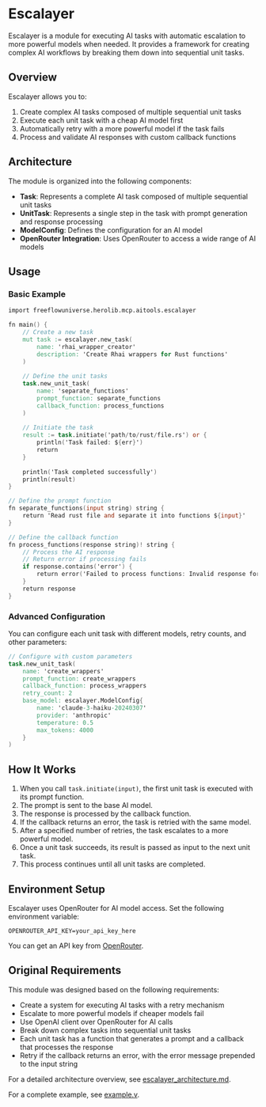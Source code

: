 # Escalayer

Escalayer is a module for executing AI tasks with automatic escalation to more powerful models when needed. It provides a framework for creating complex AI workflows by breaking them down into sequential unit tasks.

## Overview

Escalayer allows you to:

1. Create complex AI tasks composed of multiple sequential unit tasks
2. Execute each unit task with a cheap AI model first
3. Automatically retry with a more powerful model if the task fails
4. Process and validate AI responses with custom callback functions

## Architecture

The module is organized into the following components:

- **Task**: Represents a complete AI task composed of multiple sequential unit tasks
- **UnitTask**: Represents a single step in the task with prompt generation and response processing
- **ModelConfig**: Defines the configuration for an AI model
- **OpenRouter Integration**: Uses OpenRouter to access a wide range of AI models

## Usage

### Basic Example

```v
import freeflowuniverse.herolib.mcp.aitools.escalayer

fn main() {
    // Create a new task
    mut task := escalayer.new_task(
        name: 'rhai_wrapper_creator'
        description: 'Create Rhai wrappers for Rust functions'
    )
    
    // Define the unit tasks
    task.new_unit_task(
        name: 'separate_functions'
        prompt_function: separate_functions
        callback_function: process_functions
    )
    
    // Initiate the task
    result := task.initiate('path/to/rust/file.rs') or {
        println('Task failed: ${err}')
        return
    }
    
    println('Task completed successfully')
    println(result)
}

// Define the prompt function
fn separate_functions(input string) string {
    return 'Read rust file and separate it into functions ${input}'
}

// Define the callback function
fn process_functions(response string)! string {
    // Process the AI response
    // Return error if processing fails
    if response.contains('error') {
        return error('Failed to process functions: Invalid response format')
    }
    return response
}
```

### Advanced Configuration

You can configure each unit task with different models, retry counts, and other parameters:

```v
// Configure with custom parameters
task.new_unit_task(
    name: 'create_wrappers'
    prompt_function: create_wrappers
    callback_function: process_wrappers
    retry_count: 2
    base_model: escalayer.ModelConfig{
        name: 'claude-3-haiku-20240307'
        provider: 'anthropic'
        temperature: 0.5
        max_tokens: 4000
    }
)
```

## How It Works

1. When you call `task.initiate(input)`, the first unit task is executed with its prompt function.
2. The prompt is sent to the base AI model.
3. The response is processed by the callback function.
4. If the callback returns an error, the task is retried with the same model.
5. After a specified number of retries, the task escalates to a more powerful model.
6. Once a unit task succeeds, its result is passed as input to the next unit task.
7. This process continues until all unit tasks are completed.

## Environment Setup

Escalayer uses OpenRouter for AI model access. Set the following environment variable:

```
OPENROUTER_API_KEY=your_api_key_here
```

You can get an API key from [OpenRouter](https://openrouter.ai/).

## Original Requirements

This module was designed based on the following requirements:

- Create a system for executing AI tasks with a retry mechanism
- Escalate to more powerful models if cheaper models fail
- Use OpenAI client over OpenRouter for AI calls
- Break down complex tasks into sequential unit tasks
- Each unit task has a function that generates a prompt and a callback that processes the response
- Retry if the callback returns an error, with the error message prepended to the input string

For a detailed architecture overview, see [escalayer_architecture.md](./escalayer_architecture.md).

For a complete example, see [example.v](./example.v).